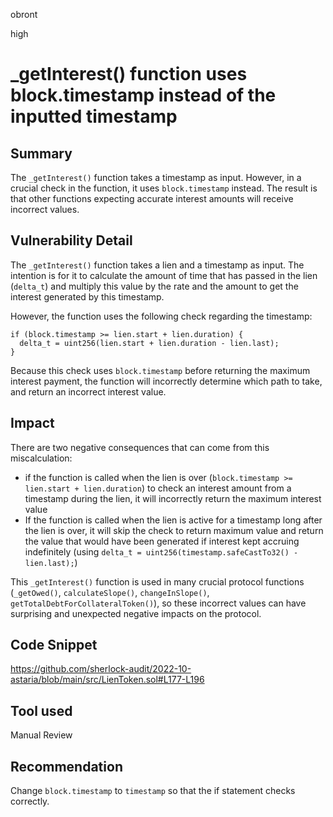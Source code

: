 obront

high

# _getInterest() function uses block.timestamp instead of the inputted timestamp

## Summary

The `_getInterest()` function takes a timestamp as input. However, in a crucial check in the function, it uses `block.timestamp` instead. The result is that other functions expecting accurate interest amounts will receive incorrect values.

## Vulnerability Detail

The `_getInterest()` function takes a lien and a timestamp as input. The intention is for it to calculate the amount of time that has passed in the lien (`delta_t`) and multiply this value by the rate and the amount to get the interest generated by this timestamp.

However, the function uses the following check regarding the timestamp:

```solidity
if (block.timestamp >= lien.start + lien.duration) {
  delta_t = uint256(lien.start + lien.duration - lien.last);
} 
```

Because this check uses `block.timestamp` before returning the maximum interest payment, the function will incorrectly determine which path to take, and return an incorrect interest value.

## Impact

There are two negative consequences that can come from this miscalculation:

- if the function is called when the lien is over (`block.timestamp >= lien.start + lien.duration`) to check an interest amount from a timestamp during the lien, it will incorrectly return the maximum interest value
- If the function is called when the lien is active for a timestamp long after the lien is over, it will skip the check to return maximum value and return the value that would have been generated if interest kept accruing indefinitely (using `delta_t = uint256(timestamp.safeCastTo32() - lien.last);`)

This `_getInterest()` function is used in many crucial protocol functions (`_getOwed()`, `calculateSlope()`, `changeInSlope()`, `getTotalDebtForCollateralToken()`), so these incorrect values can have surprising and unexpected negative impacts on the protocol.

## Code Snippet

https://github.com/sherlock-audit/2022-10-astaria/blob/main/src/LienToken.sol#L177-L196

## Tool used

Manual Review

## Recommendation

Change `block.timestamp` to `timestamp` so that the if statement checks correctly.